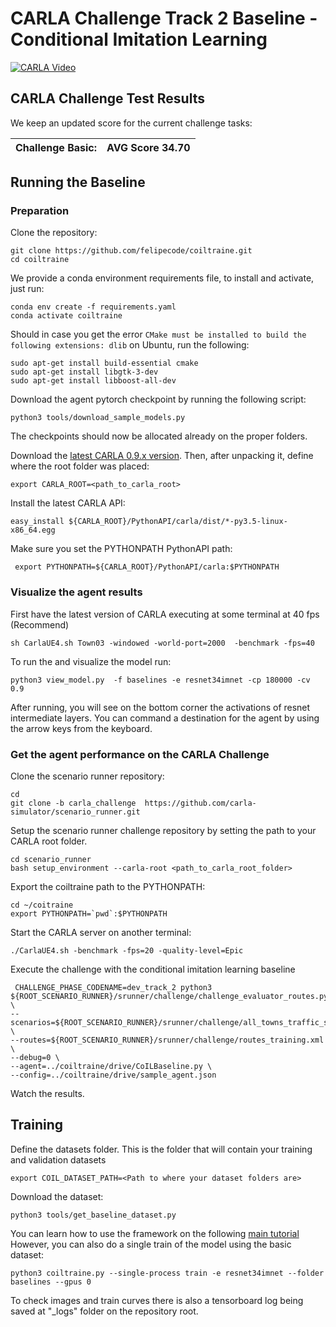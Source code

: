 CARLA Challenge Track 2 Baseline - Conditional Imitation Learning
============



[![CARLA Video](img/thumbnail.png)](https://youtu.be/fX1omU4IRwI)




CARLA Challenge Test Results
-----------------------------
We keep an updated score for the current challenge tasks:


| Challenge Basic:  | AVG Score 34.70 |
|-------------------|--------|



Running the Baseline
----------

### Preparation


Clone the repository:

    git clone https://github.com/felipecode/coiltraine.git
    cd coiltraine

We provide a conda environment requirements file, to
install and activate, just run:

    conda env create -f requirements.yaml
    conda activate coiltraine

Should in case you get the error `CMake must be installed to build the following extensions: dlib` on Ubuntu, run the following:

    sudo apt-get install build-essential cmake
    sudo apt-get install libgtk-3-dev
    sudo apt-get install libboost-all-dev

Download the agent pytorch checkpoint by running the following script:

    python3 tools/download_sample_models.py

The checkpoints should now be allocated already on the proper folders.

Download the [latest CARLA 0.9.x version](https://github.com/carla-simulator/carla/blob/master/Docs/download.md).
Then, after unpacking it,  define where the root folder was placed:

    export CARLA_ROOT=<path_to_carla_root>

Install the latest CARLA API:

    easy_install ${CARLA_ROOT}/PythonAPI/carla/dist/*-py3.5-linux-x86_64.egg

Make sure you set the PYTHONPATH PythonAPI path:

     export PYTHONPATH=${CARLA_ROOT}/PythonAPI/carla:$PYTHONPATH


### Visualize the agent results

First have the latest version of CARLA executing at some terminal at 40 fps (Recommend)

    sh CarlaUE4.sh Town03 -windowed -world-port=2000  -benchmark -fps=40


To run the and visualize the model run:

    python3 view_model.py  -f baselines -e resnet34imnet -cp 180000 -cv 0.9

After running, you will see on the bottom corner the activations of resnet intermediate
layers. You can command a destination for the agent by using the arrow keys from the keyboard.


### Get the agent performance on the CARLA Challenge



Clone the scenario  runner repository:

    cd
    git clone -b carla_challenge  https://github.com/carla-simulator/scenario_runner.git

Setup the scenario runner challenge repository by setting the path to your CARLA root
folder.

    cd scenario_runner
    bash setup_environment --carla-root <path_to_carla_root_folder>


Export the coiltraine path to the PYTHONPATH:

    cd ~/coitraine
    export PYTHONPATH=`pwd`:$PYTHONPATH

Start the CARLA server on another terminal:

    ./CarlaUE4.sh -benchmark -fps=20 -quality-level=Epic


Execute the challenge with the conditional imitation learning baseline

     CHALLENGE_PHASE_CODENAME=dev_track_2 python3 ${ROOT_SCENARIO_RUNNER}/srunner/challenge/challenge_evaluator_routes.py \
    --scenarios=${ROOT_SCENARIO_RUNNER}/srunner/challenge/all_towns_traffic_scenarios1_3_4.json \
    --routes=${ROOT_SCENARIO_RUNNER}/srunner/challenge/routes_training.xml \
    --debug=0 \
    --agent=../coiltraine/drive/CoILBaseline.py \
    --config=../coiltraine/drive/sample_agent.json

Watch the results.


Training
---------

Define the datasets folder.
This is the folder that will contain your training and validation datasets

    export COIL_DATASET_PATH=<Path to where your dataset folders are>


Download the dataset:

    python3 tools/get_baseline_dataset.py

You can learn how to use the framework on the following [main tutorial](../README.md)
However, you can also do a single train of the model  using the
basic dataset:

    python3 coiltraine.py --single-process train -e resnet34imnet --folder baselines --gpus 0

To check images and train curves there is also a tensorboard log
being saved at "_logs" folder on the repository root.
